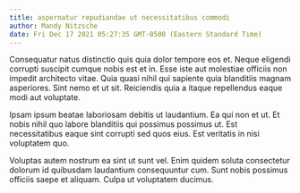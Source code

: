 ```yaml
---
title: aspernatur repudiandae ut necessitatibus commodi
author: Mandy Nitzsche
date: Fri Dec 17 2021 05:27:35 GMT-0500 (Eastern Standard Time)
---
```

Consequatur natus distinctio quis quia dolor tempore eos et. Neque eligendi corrupti suscipit cumque nobis est et in. Esse iste aut molestiae officiis non impedit architecto vitae. Quia quasi nihil qui sapiente quia blanditiis magnam asperiores. Sint nemo et ut sit. Reiciendis quia a itaque repellendus eaque modi aut voluptate.

 Ipsam ipsum beatae laboriosam debitis ut laudantium. Ea qui non et ut. Et nobis nihil quo labore blanditiis qui possimus possimus ut. Est necessitatibus eaque sint corrupti sed quos eius. Est veritatis in nisi voluptatem quo.

 Voluptas autem nostrum ea sint ut sunt vel. Enim quidem soluta consectetur dolorum id quibusdam laudantium consequuntur cum. Sunt nobis possimus officiis saepe et aliquam. Culpa ut voluptatem ducimus.